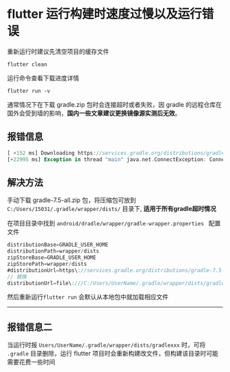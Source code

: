 # flutter 运行构建时速度过慢以及运行错误

重新运行时建议先清空项目的缓存文件

```shell
flutter clean
```

运行命令查看下载进度详情

```shell
flutter run -v
```

通常情况下在下载 gradle.zip 包时会连接超时或者失败，因 gradle 的远程仓库在国外会受到墙的影响，**国内一些文章建议更换镜像源实测后无效**。

## 报错信息

```dart
[ +152 ms] Downloading https://services.gradle.org/distributions/gradle-7.5-all.zip
[+22995 ms] Exception in thread "main" java.net.ConnectException: Connection timed out: connect
```

## 解决方法

手动下载 gradle-7.5-all.zip 包，将压缩包可放到 `C:/Users/15031/.gradle/wrapper/dists/` 目录下, **适用于所有gradle超时情况**

在项目目录中找到 `android/dradle/wrapper/gradle-wrapper.properties ` 配置文件

```dart
distributionBase=GRADLE_USER_HOME
distributionPath=wrapper/dists
zipStoreBase=GRADLE_USER_HOME
zipStorePath=wrapper/dists
#distributionUrl=https\://services.gradle.org/distributions/gradle-7.5-all.zip
// 替换
distributionUrl=file\:///C:/Users/UserName/.gradle/wrapper/dists/gradle-7.5-all.zip
```

然后重新运行`flutter run` 会默认从本地包中就加载相应文件

---

## 报错信息二

当运行时报  `Users/UserName/.gradle/wrapper/dists/gradlexxx`  时，可将 `.gradle` 目录删除，运行 flutter 项目时会重新构建改文件，但构建该目录时可能需要花费一些时间